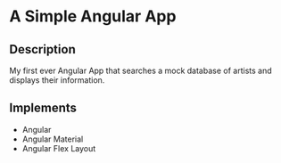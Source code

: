 # A Simple Angular App
## Description
My first ever Angular App that searches a mock database of artists and displays their information.

## Implements
- Angular
- Angular Material
- Angular Flex Layout
